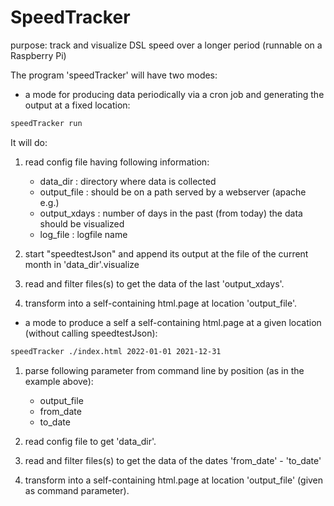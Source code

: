 # SpeedTracker

purpose: track and visualize DSL speed over a longer period  (runnable on a Raspberry Pi)

The program 'speedTracker' will have two modes:

- a mode for producing data periodically via a cron job and generating the output at a fixed location:

```bash
speedTracker run
```

It will do:

1. read config file having following information:
    - data_dir     : directory where data is collected
    - output_file  : should be on a path served by a webserver (apache e.g.)
    - output_xdays : number of days in the past (from today) the data should be visualized
    - log_file     : logfile name

2. start "speedtestJson" and append its output at the file of the current month in 'data_dir'.visualize
3. read and filter files(s) to get the data of the last 'output_xdays'.
4. transform into a self-containing html.page at location 'output_file'.


- a mode to produce a self a self-containing html.page at a given location (without calling speedtestJson):

```bash
speedTracker ./index.html 2022-01-01 2021-12-31
```

1. parse following parameter from command line by position (as in the example above):
   - output_file
   - from_date
   - to_date

2. read config file to get 'data_dir'.
3. read and filter files(s) to get the data of the dates 'from_date' - 'to_date'
4. transform into a self-containing html.page at location 'output_file' (given as command parameter).
